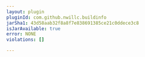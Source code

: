 ```yaml
---
layout: plugin
pluginId: com.github.nwillc.buildinfo
jarSha1: 43d58aab32f8a8f7e838691385ce21c0ddece3c8
isJarAvailable: true
error: NONE
violations: []

---
```

